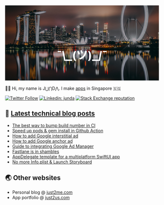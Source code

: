 [![](https://github.com/samwize/samwize/blob/master/singapore.jpg?raw=true)](https://just2me.com/about)

👋🏻 Hi, my name is J⋃⋂D⋀. I make [apps](https://just2us.com/apps) in Singapore 🇸🇬

[![Twitter Follow](https://img.shields.io/twitter/follow/samwize?label=Follow)](https://twitter.com/samwize)
[![Linkedin: junda](https://img.shields.io/badge/-Junda-blue?style=flat-square&logo=Linkedin&logoColor=white&link=https://www.linkedin.com/in/junda/)](https://www.linkedin.com/in/junda/)
[![Stack Exchange reputation](https://img.shields.io/stackexchange/stackoverflow/r/242682)](https://stackoverflow.com/users/242682/samwize)

## 📕 [Latest technical blog posts](https://samwize.com)

<!-- BLOG-POST-LIST:START -->
- [The best way to bump build number in CI](https://samwize.com/2023/05/25/the-best-way-to-bump-build-number-in-ci/)
- [Speed up pods &amp; gem install in Github Action](https://samwize.com/2023/05/24/speed-up-pods-and-gem-install-in-github-action/)
- [How to add Google interstitial ad](https://samwize.com/2023/05/21/how-to-add-google-interstitial-ad/)
- [How to add Google anchor ad](https://samwize.com/2023/05/21/how-to-add-google-anchor-ad/)
- [Guide to integrating Google Ad Manager](https://samwize.com/2023/05/19/guide-to-integrating-google-ad-manager/)
- [Fastlane is in shambles](https://samwize.com/2023/05/17/fastlane-is-in-shambles/)
- [AppDelegate template for a multiplatform SwiftUI app](https://samwize.com/2023/05/10/appdelegate-template-for-a-multiplatform-swiftui-app/)
- [No more Info.plist &amp; Launch Storyboard](https://samwize.com/2023/05/09/no-more-info-plist-launch-storyboard/)
<!-- BLOG-POST-LIST:END -->

## 🌏 Other websites

- Personal blog @ [just2me.com](https://just2me.com)
- App portfolio @ [just2us.com](https://just2us.com)

